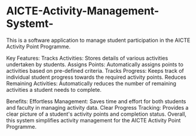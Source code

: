 # AICTE-Activity-Management-Systemt-

This is a software application to manage student participation in the AICTE Activity Point Programme.

Key Features:
Tracks Activities: Stores details of various activities undertaken by students.
Assigns Points: Automatically assigns points to activities based on pre-defined criteria.
Tracks Progress: Keeps track of individual student progress towards the required activity points.
Reduces Remaining Activities: Automatically reduces the number of remaining activities a student needs to complete.

Benefits:
Effortless Management: Saves time and effort for both students and faculty in managing activity data.
Clear Progress Tracking: Provides a clear picture of a student's activity points and completion status.
Overall, this system simplifies activity management for the AICTE Activity Point Programme.
